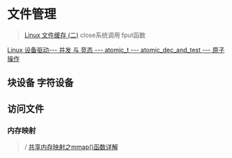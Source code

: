 # 文件管理

> [Linux 文件缓存 (二)](https://www.cnblogs.com/lailailai/p/4509654.html)  close系统调用 fput函数

[Linux 设备驱动--- 并发 与 竞态 --- atomic_t --- atomic_dec_and_test --- 原子操作](https://blog.csdn.net/yikai2009/article/details/8650221)



## 块设备 字符设备



## 访问文件

### 内存映射

> / [共享内存映射之mmap()函数详解](https://blog.csdn.net/windgs_yf/article/details/81146887)

